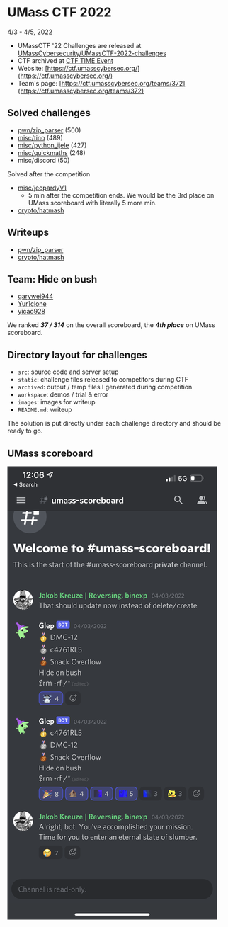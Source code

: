 # UMass CTF 2022

4/3 - 4/5, 2022

- UMassCTF '22 Challenges are released
  at [UMassCybersecurity/UMassCTF-2022-challenges](https://github.com/UMassCybersecurity/UMassCTF-2022-challenges)
- CTF archived at [CTF TIME Event](https://ctftime.org/event/1561)
- Website: [https://ctf.umasscybersec.org/](https://ctf.umasscybersec.org/)
- Team's page: [https://ctf.umasscybersec.org/teams/372](https://ctf.umasscybersec.org/teams/372)

## Solved challenges

- [pwn/zip_parser](pwn/zip_parser) (500)
- [misc/tino](misc/tino) (489)
- [misc/python_ijele](misc/python_ijele) (427)
- [misc/quickmaths](misc/quickmaths) (248)
- misc/discord (50)

Solved after the competition

- [misc/jeopardyV1](misc/jeopardyV2)
    - 5 min after the competition ends. We would be the 3rd place on UMass
      scoreboard with literally 5 more min.
- [crypto/hatmash](crypto/hatmash)

## Writeups

- [pwn/zip_parser](pwn/zip_parser/README.md)
- [crypto/hatmash](crypto/hatmash/README.md)

## Team: **Hide on bush**

- [garywei944](https://github.com/garywei944)
- [Yur1clone](https://github.com/Yur1clone)
- [yicao928](https://github.com/yicao928)

We ranked ***37 / 314*** on the overall scoreboard, the ***4th place*** on
UMass scoreboard.

## Directory layout for challenges

- `src`: source code and server setup
- `static`: challenge files released to competitors during CTF
- `archived`: output / temp files I generated during competition
- `workspace`: demos / trial & error
- `images`: images for writeup
- `README.md`: writeup

The solution is put directly under each challenge directory and should be ready
to go.

## UMass scoreboard

![](umass_scoreboard.png)
